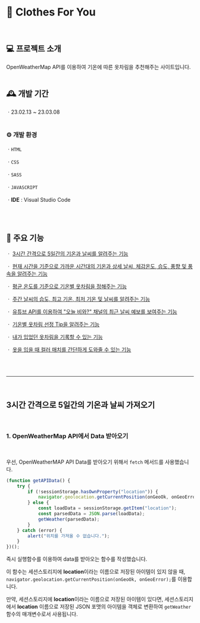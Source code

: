 #  🌈 Clothes For You
<br>

## 💻 프로젝트 소개
OpenWeatherMap API를 이용하여 기온에 따른 옷차림을 추천해주는 사이트입니다.
<br>
<br>

## 🕰 개발 기간
ㆍ23.02.13 ~ 23.03.08 
<br><br>

### ⚙ 개발 환경
ㆍ`HTML`

ㆍ`CSS`

ㆍ`SASS`

ㆍ`JAVASCRIPT`

ㆍ**IDE** : Visual Studio Code

<br>
<br>

## 📌 주요 기능
ㆍ [3시간 간격으로 5일간의 기온과 날씨를 알려주는 기능](#3시간-간격으로-5일간의-기온과-날씨-가져오기)

ㆍ [현재 시간을 기준으로 가까운 시간대의 기온과 상세 날씨, 체감온도, 습도, 풍향 및 풍속을 알려주는 기능](#)

ㆍ [평균 온도를 기준으로 기온별 옷차림을 정해주는 기능](#) 

ㆍ [주간 날씨의 습도, 최고 기온, 최저 기온 및 날씨를 알려주는 기능](#) 

ㆍ [유튜브 API를 이용하여 "오늘 비와?" 채널의 최근 날씨 예보를 보여주는 기능](#) 

ㆍ [기온별 옷차림 선정 Tip을 알려주는 기능](#) 

ㆍ [내가 입었던 옷차림을 기록할 수 있는 기능](#) 

ㆍ [옷을 입을 때 컬러 매치를 간단하게 도와줄 수 있는 기능](#) 

<br>
<br>

***
<br>


## 3시간 간격으로 5일간의 기온과 날씨 가져오기

<br>

### **1.** OpenWeatherMap API에서 Data 받아오기 
<br>

우선, OpenWeatherMAP API Data를 받아오기 위해서 `fetch` 메서드를 사용했습니다.<br>

```javascript
(function getAPIData() {
    try {
        if (!sessionStorage.hasOwnProperty("location")) {
            navigator.geolocation.getCurrentPosition(onGeoOk, onGeoError);
        } else {
            const loadData = sessionStorage.getItem("location");
            const parsedData = JSON.parse(loadData);
            getWeather(parsedData);
        }
    } catch (error) {
        alert("위치를 가져올 수 없습니다.");
    }
})();

```
즉시 실행함수를 이용하여 data를 받아오는 함수를 작성했습니다.<br> 

이 함수는 세션스토리지에 **location**이라는 이름으로 저장된 아이템이 있지 않을 때, `navigator.geolocation.getCurrentPosition(onGeoOk, onGeoError);`를 이용합니다. 

만약, 세션스토리지에 **location**이라는 이름으로 저장된 아이템이 있다면, 세션스토리지에서 **location** 이름으로 저장된 JSON 포맷의 아이템을 객체로 변환하여 `getWeather` 함수의 매개변수로서 사용됩니다.
